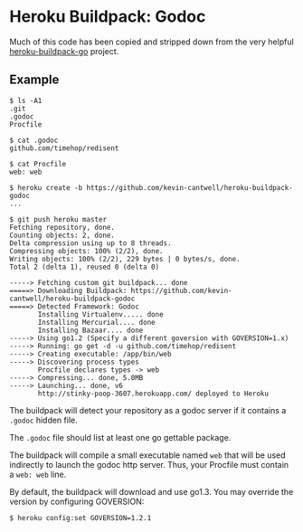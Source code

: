 # Heroku Buildpack: Godoc

Much of this code has been copied and stripped down from the very helpful [heroku-buildpack-go](https://github.com/kr/heroku-buildpack-go) project.

## Example

```
$ ls -A1
.git
.godoc
Procfile

$ cat .godoc
github.com/timehop/redisent

$ cat Procfile
web: web

$ heroku create -b https://github.com/kevin-cantwell/heroku-buildpack-godoc
...

$ git push heroku master
Fetching repository, done.
Counting objects: 2, done.
Delta compression using up to 8 threads.
Compressing objects: 100% (2/2), done.
Writing objects: 100% (2/2), 229 bytes | 0 bytes/s, done.
Total 2 (delta 1), reused 0 (delta 0)

-----> Fetching custom git buildpack... done
=====> Downloading Buildpack: https://github.com/kevin-cantwell/heroku-buildpack-godoc
=====> Detected Framework: Godoc
       Installing Virtualenv..... done
       Installing Mercurial.... done
       Installing Bazaar.... done
-----> Using go1.2 (Specify a different goversion with GOVERSION=1.x)
-----> Running: go get -d -u github.com/timehop/redisent
-----> Creating executable: /app/bin/web
-----> Discovering process types
       Procfile declares types -> web
-----> Compressing... done, 5.0MB
-----> Launching... done, v6
       http://stinky-poop-3607.herokuapp.com/ deployed to Heroku
```

The buildpack will detect your repository as a godoc server if it contains a `.godoc` hidden file.

The `.godoc` file should list at least one go gettable package.

The buildpack will compile a small executable named `web` that will be used indirectly to launch 
the godoc http server. Thus, your Procfile must contain a `web: web` line.

By default, the buildpack will download and use go1.3. You may override the version by configuring GOVERSION:

`$ heroku config:set GOVERSION=1.2.1`

